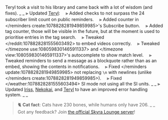 Teryl took a visit to his library and came back with a lot of wisdom (and fixes).
_ _
⫸ Updated [Teryl](https://discord.com/api/oauth2/authorize?client_id=948377583626637343&permissions=1074004032&scope=applications.commands%20bot):
　⪢ Added checks to not surpass the 24 subscriber limit count on public reminders.
　⪢ Added counter in </reminders create:1078828281949859985>'s Subscribe button.
　⪢ Added tag counter, those will be visible in the future, but at the moment is used to prioritise entries in the tag search.
　⪢ Tweaked </reddit:1078828281555603492> to embed videos correctly.
　⪢ Tweaked </timezone use:1080598301465911337> and </timezone view:1080598301465911337>'s autocomplete to show match level.
　⪢ Tweaked reminders to send a message as a blockquote rather than as an embed, showing the contents in notifications.
　⪢ Fixed </reminders update:1078828281949859985> not replacing `\n` with newlines (unlike </reminders create:1078828281949859985>).
　⪢ Fixed </weather:1078828281555603494> SI mode not using all the SI units.
_ _
⫸ Updated [Iriss](https://discord.com/api/oauth2/authorize?client_id=948377113457745990&permissions=326417868864&scope=applications.commands%20bot), [Nekokai](https://discord.com/api/oauth2/authorize?client_id=939613684592934992&permissions=16384&scope=bot%20applications.commands), and [Teryl](https://discord.com/api/oauth2/authorize?client_id=948377583626637343&permissions=1074004032&scope=applications.commands%20bot) to have an improved error handling system.
_ _
> 🐈 **Cat fact**: Cats have 230 bones, while humans only have 206.
_ _
> Got any feedback? Join [the official Skyra Lounge server](https://discord.com/invite/6gakFR2)!
